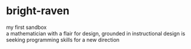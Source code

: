 # bright-raven
my first sandbox
<br/>a mathematician with a flair for design, grounded in instructional design is seeking programming skills for a new direction

